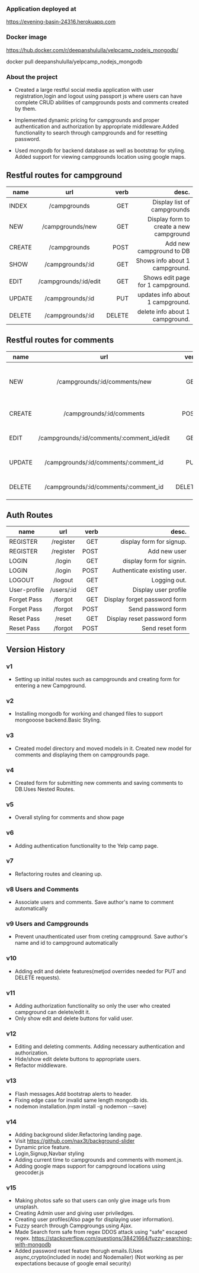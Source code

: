 ### Application deployed at

https://evening-basin-24316.herokuapp.com

### Docker image
https://hub.docker.com/r/deepanshululla/yelpcamp_nodejs_mongodb/

docker pull deepanshululla/yelpcamp_nodejs_mongodb

### About the project
* Created a large restful social media application with user registration,login and logout using passport js where users can have complete CRUD abilities of campgrounds posts and comments created by them.

* Implemented dynamic pricing for campgrounds and proper authentication and authorization by appropriate middleware.Added functionality to search through campgrounds and for resetting password. 

* Used mongodb for backend database as well as bootstrap for styling. Added support for viewing campgrounds location using google maps.

## Restful routes for campground
| name      |    url                    |    verb   |        desc.                                |
|---------- |:-------------------------:|----------:|--------------------------------------------:|
| INDEX     |   /campgrounds            |    GET    |         Display list of campgrounds         |
| NEW       |   /campgrounds/new        |    GET    |      Display form to create a new campground|
| CREATE    |   /campgrounds            |    POST   |       Add new campground to DB              |
| SHOW      |   /campgrounds/:id        |    GET    |       Shows info about 1 campground.        |
| EDIT      |   /campgrounds/:id/edit   |    GET    |       Shows edit page for 1 campground.     |
| UPDATE    |   /campgrounds/:id        |    PUT    |       updates info about 1 campground.      |
| DELETE    |   /campgrounds/:id        |    DELETE |      delete info about 1 campground.        |

## Restful routes for comments
| name      |      url                                  |     verb  |                desc.                          |
|---------- |:-----------------------------------------:|----------:|----------------------------------------------:|
| NEW       | /campgrounds/:id/comments/new             |   GET     |     display form for comment. Nested route.   | 
| CREATE    | /campgrounds/:id/comments                 |   POST    |     Add new comment for campground.           | 
| EDIT      | /campgrounds/:id/comments/:comment_id/edit|   GET     |    Shows edit page for 1 comment.             | 
| UPDATE    | /campgrounds/:id/comments/:comment_id     |   PUT     |     updates info about 1 campground.          | 
| DELETE    | /campgrounds/:id/comments/:comment_id     |   DELETE  |     updates info about 1 campground.          | 


## Auth Routes
| name          |    url                    |    verb   |        desc.                                |
|----------     |:-------------------------:|----------:|--------------------------------------------:|
| REGISTER      |       /register           |     GET   |           display form for signup.          | 
| REGISTER      |       /register           |     POST  |           Add new user                      | 
| LOGIN         |       /login              |     GET   |           display form for signin.          | 
| LOGIN         |       /login              |     POST  |           Authenticate existing user.       | 
| LOGOUT        |       /logout             |     GET   |           Logging out.                      | 
| User-profile  |       /users/:id          |     GET   |           Display user profile              |
| Forget Pass   |       /forgot             |     GET   |           Display forget password form      |
| Forget Pass   |       /forgot             |     POST  |           Send password form                |
| Reset Pass    |       /reset             |     GET   |           Display reset password form        |
| Reset Pass    |       /forgot             |     POST  |           Send reset form                   |


## Version History

### v1
* Setting up initial routes such as campgrounds and creating form for entering a new Campground.
 
### v2
* Installing mongodb for working and changed files to support mongooose backend.Basic Styling.

### v3
*  Created model directory and moved models in it. Created new model for comments and displaying them on campgrounds page.

### v4
* Created form for submitting new comments and saving comments to DB.Uses Nested Routes.

### v5
* Overall styling for comments and show page

### v6
* Adding authentication functionality to the Yelp camp page.

### v7
* Refactoring routes and cleaning up.

### v8 Users and Comments
* Associate users and comments. Save author's name to comment automatically

### v9 Users and Campgrounds
* Prevent unauthenticated user from creting campground. Save author's name and id to campground automatically

### v10
* Adding edit and delete features(metjod overrides needed for PUT and DELETE requests).

### v11
* Adding authorization functionality so only the user who created campground can delete/edit it.
* Only show edit and delete buttons for valid user.


### v12
* Editing and deleting comments. Adding necessary authentication and authorization. 
* Hide/show edit delete buttons to appropriate users.
* Refactor middleware.

### v13
* Flash messages.Add bootstrap alerts to header.
* Fixing edge case for invalid same length mongodb ids.
* nodemon installation.(npm install -g nodemon --save)


### v14
* Adding background slider.Refactoring landing page.
* Visit https://github.com/nax3t/background-slider
* Dynamic price feature.
* Login,Signup,Navbar styling
* Adding current time to campgrounds and comments with moment.js.
* Adding google maps support for campground locations using geocoder.js


### v15
* Making photos safe so that users can only give image urls from unsplash.
* Creating Admin user and giving user priviledges.
* Creating user profiles(Also page for displaying user information).
* Fuzzy search through Campgroungs using Ajax.
* Made Search form safe from regex DDOS attack using "safe" escaped regex.
https://stackoverflow.com/questions/38421664/fuzzy-searching-with-mongodb
* Added password reset feature thorugh emails.(Uses async,crypto(included in node) and Nodemailer)
(Not working as per expectations because of google email security)






